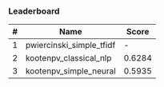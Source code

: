 ### Leaderboard

| **#**  | **Name**  |  **Score** |
|----|---|---|
| 1  | pwiercinski_simple_tfidf  | - |
| 2  | kootenpv\_classical\_nlp  | 0.6284  |
| 3  | kootenpv\_simple\_neural  | 0.5935  |

